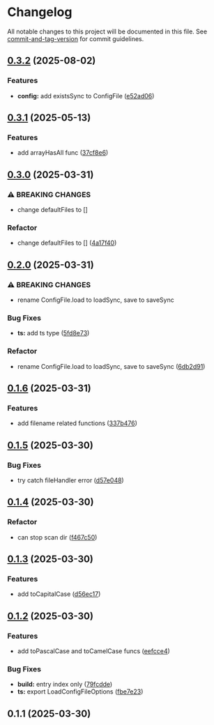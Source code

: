 # Changelog

All notable changes to this project will be documented in this file. See [commit-and-tag-version](https://github.com/absolute-version/commit-and-tag-version) for commit guidelines.

## [0.3.2](https://github.com/isdk/util.js/compare/v0.3.1...v0.3.2) (2025-08-02)


### Features

* **config:** add existsSync to ConfigFile ([e52ad06](https://github.com/isdk/util.js/commit/e52ad0627fc33dea09d8db6ef431d619770364c0))

## [0.3.1](https://github.com/isdk/util.js/compare/v0.3.0...v0.3.1) (2025-05-13)


### Features

* add arrayHasAll func ([37cf8e6](https://github.com/isdk/util.js/commit/37cf8e647afe115375188dc281429b45345985c4))

## [0.3.0](https://github.com/isdk/util.js/compare/v0.2.0...v0.3.0) (2025-03-31)


### ⚠ BREAKING CHANGES

* change defaultFiles to []

### Refactor

* change defaultFiles to [] ([4a17f40](https://github.com/isdk/util.js/commit/4a17f40c6487cc8186e888c58b4e6268f4dcb357))

## [0.2.0](https://github.com/isdk/util.js/compare/v0.1.6...v0.2.0) (2025-03-31)


### ⚠ BREAKING CHANGES

* rename ConfigFile.load to loadSync, save to saveSync

### Bug Fixes

* **ts:** add ts type ([5fd8e73](https://github.com/isdk/util.js/commit/5fd8e7366752b418d5a4249534605240c27b04a6))


### Refactor

* rename ConfigFile.load to loadSync, save to saveSync ([6db2d91](https://github.com/isdk/util.js/commit/6db2d9183a0020b4684dd604078788d3db3480e8))

## [0.1.6](https://github.com/isdk/util.js/compare/v0.1.5...v0.1.6) (2025-03-31)


### Features

* add filename related functions ([337b476](https://github.com/isdk/util.js/commit/337b47688186bc271c622eb5b7ca550ac681e127))

## [0.1.5](https://github.com/isdk/util.js/compare/v0.1.4...v0.1.5) (2025-03-30)


### Bug Fixes

* try catch fileHandler error ([d57e048](https://github.com/isdk/util.js/commit/d57e048e4f751b04d987b4327c0ccab1379da1c3))

## [0.1.4](https://github.com/isdk/util.js/compare/v0.1.3...v0.1.4) (2025-03-30)


### Refactor

* can stop scan dir ([f467c50](https://github.com/isdk/util.js/commit/f467c507a8cfd31890519496ac9059c8ad3f8d03))

## [0.1.3](https://github.com/isdk/util.js/compare/v0.1.2...v0.1.3) (2025-03-30)


### Features

* add toCapitalCase ([d56ec17](https://github.com/isdk/util.js/commit/d56ec17a58f2c8d32fa62a973286199a24a5c2c7))

## [0.1.2](https://github.com/isdk/util.js/compare/v0.1.1...v0.1.2) (2025-03-30)


### Features

* add toPascalCase and toCamelCase funcs ([eefcce4](https://github.com/isdk/util.js/commit/eefcce497d9627d64cf0e5994f690e0788d05b3b))


### Bug Fixes

* **build:** entry index only ([79fcdde](https://github.com/isdk/util.js/commit/79fcdde5490ce675c34a8f772113e8a202beea65))
* **ts:** export LoadConfigFileOptions ([fbe7e23](https://github.com/isdk/util.js/commit/fbe7e230d04e41c4322b34f49936efde07dde2a9))

## 0.1.1 (2025-03-30)
